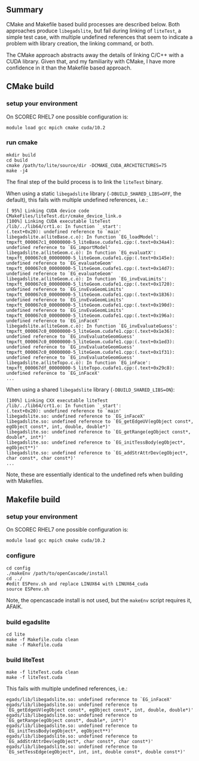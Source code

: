 ## Summary

CMake and Makefile based build processes are described below.
Both approaches produce `libegadslite`, but fail during linking of `liteTest`, a simple test case, with multiple
undefined references that seem to indicate a problem with library creation, the linking command, or both.

The CMake approach abstracts away the details of linking C/C++ with a CUDA
library.  Given that, and my familiarity with CMake, I have more confidence in
it than the Makefile based approach.

## CMake build

### setup your environment

On SCOREC RHEL7 one possible configuration is:

```
module load gcc mpich cmake cuda/10.2
```

### run cmake

```
mkdir build
cd build
cmake /path/to/lite/source/dir -DCMAKE_CUDA_ARCHITECTURES=75
make -j4
```

The final step of the build process is to link the `liteTest` binary. 

When using a static `libegadslite` library (`-DBUILD_SHARED_LIBS=OFF`, the default), this fails with multiple undefined references, i.e.:

```
[ 95%] Linking CUDA device code CMakeFiles/liteTest.dir/cmake_device_link.o
[100%] Linking CUDA executable liteTest
/lib/../lib64/crt1.o: In function `_start':
(.text+0x20): undefined reference to `main'
libegadslite.a(liteBase.c.o): In function `EG_loadModel':
tmpxft_000067c1_00000000-5_liteBase.cudafe1.cpp:(.text+0x34a4): undefined reference to `EG_importModel'
libegadslite.a(liteGeom.c.o): In function `EG_evaluatX':
tmpxft_000067c0_00000000-5_liteGeom.cudafe1.cpp:(.text+0x145e): undefined reference to `EG_evaluateGeom'
tmpxft_000067c0_00000000-5_liteGeom.cudafe1.cpp:(.text+0x14d7): undefined reference to `EG_evaluateGeom'
libegadslite.a(liteGeom.c.o): In function `EG_invEvaLimits':
tmpxft_000067c0_00000000-5_liteGeom.cudafe1.cpp:(.text+0x1720): undefined reference to `EG_invEvaGeomLimits'
tmpxft_000067c0_00000000-5_liteGeom.cudafe1.cpp:(.text+0x1836): undefined reference to `EG_invEvaGeomLimits'
tmpxft_000067c0_00000000-5_liteGeom.cudafe1.cpp:(.text+0x190d): undefined reference to `EG_invEvaGeomLimits'
tmpxft_000067c0_00000000-5_liteGeom.cudafe1.cpp:(.text+0x196a): undefined reference to `EG_inFaceX'
libegadslite.a(liteGeom.c.o): In function `EG_invEvaluateGuess':
tmpxft_000067c0_00000000-5_liteGeom.cudafe1.cpp:(.text+0x1e36): undefined reference to `EG_invEvaluateGeomGuess'
tmpxft_000067c0_00000000-5_liteGeom.cudafe1.cpp:(.text+0x1ed3): undefined reference to `EG_invEvaluateGeomGuess'
tmpxft_000067c0_00000000-5_liteGeom.cudafe1.cpp:(.text+0x1f31): undefined reference to `EG_invEvaluateGeomGuess'
libegadslite.a(liteTopo.c.o): In function `EG_inFace':
tmpxft_000067df_00000000-5_liteTopo.cudafe1.cpp:(.text+0x29c8): undefined reference to `EG_inFaceX'
...
```

When using a shared `libegadslite` library (`-DBUILD_SHARED_LIBS=ON`):

```
[100%] Linking CXX executable liteTest
/lib/../lib64/crt1.o: In function `_start':
(.text+0x20): undefined reference to `main'
libegadslite.so: undefined reference to `EG_inFaceX'
libegadslite.so: undefined reference to `EG_getEdgeUV(egObject const*, egObject const*, int, double, double*)'
libegadslite.so: undefined reference to `EG_getRange(egObject const*, double*, int*)'
libegadslite.so: undefined reference to `EG_initTessBody(egObject*, egObject**)'
libegadslite.so: undefined reference to `EG_addStrAttrDev(egObject*, char const*, char const*)'
...
```

Note, these are essentially identical to the undefined refs when building with Makefiles.

## Makefile build

### setup your environment

On SCOREC RHEL7 one possible configuration is:

```
module load gcc mpich cmake cuda/10.2
```

### configure

```
cd config
./makeEnv /path/to/openCascade/install
cd ../
#edit ESPenv.sh and replace LINUX64 with LINUX64_cuda
source ESPenv.sh
```

Note, the opencascade install is not used, but the `makeEnv` script requires it, AFAIK.

### build egadslite

```
cd lite
make -f Makefile.cuda clean
make -f Makefile.cuda
```

### build liteTest

```
make -f liteTest.cuda clean
make -f liteTest.cuda
```

This fails with multiple undefined references, i.e.:
```
egads/lib/libegadslite.so: undefined reference to `EG_inFaceX'
egads/lib/libegadslite.so: undefined reference to `EG_getEdgeUV(egObject const*, egObject const*, int, double, double*)'
egads/lib/libegadslite.so: undefined reference to `EG_getRange(egObject const*, double*, int*)'
egads/lib/libegadslite.so: undefined reference to `EG_initTessBody(egObject*, egObject**)'
egads/lib/libegadslite.so: undefined reference to `EG_addStrAttrDev(egObject*, char const*, char const*)'
egads/lib/libegadslite.so: undefined reference to `EG_setTessEdge(egObject*, int, int, double const*, double const*)'
```
